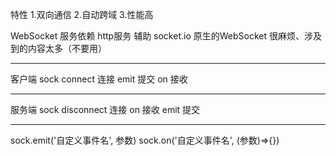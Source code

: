 特性
1.双向通信
2.自动跨域
3.性能高

WebSocket 服务依赖 http服务
辅助 socket.io
原生的WebSocket 很麻烦、涉及到的内容太多（不要用）


-----------------------------------------------------------------------------------------------------------------


客户端				sock
connect				连接
emit 提交	on 接收


-----------------------------------------------------------------------------------------------------------------


服务端				sock
disconnect			连接
on 接收		emit 提交


-----------------------------------------------------------------------------------------------------------------

sock.emit('自定义事件名', 参数)
sock.on('自定义事件名', (参数)=>{})